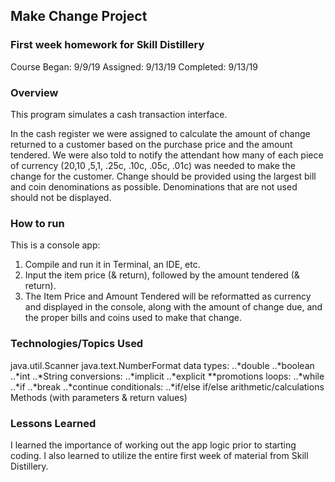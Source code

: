 ## Make Change Project

### First week homework for Skill Distillery
Course Began: 9/9/19
Assigned: 9/13/19
Completed: 9/13/19

### Overview
This program simulates a cash transaction interface.

In the cash register we were assigned to calculate the amount of change returned to a customer based on the purchase price and the amount tendered. We were also told to notify the attendant how many of each piece of currency ($20 ,$10 ,$5 ,$1, .25c, .10c, .05c, .01c) was needed to make the change for the customer. Change should be provided using the largest bill and coin denominations as possible. Denominations that are not used should not be displayed.

### How to run
This is a console app:
1. Compile and run it in Terminal, an IDE, etc.
2. Input the item price (& return), followed by the amount tendered (& return).
3. The Item Price and Amount Tendered will be reformatted as currency and displayed in the console, along with the amount of change due, and the proper bills and coins used to make that change.

### Technologies/Topics Used
java.util.Scanner
java.text.NumberFormat
data types:
  ..*double
  ..*boolean
  ..*int
  ..*String
conversions:
  ..*implicit
  ..*explicit
  **promotions
loops:
  ..*while
  ..*if
  ..*break
  ..*continue
conditionals:
  ..*if/else if/else
arithmetic/calculations
Methods (with parameters & return values)

### Lessons Learned
I learned the importance of working out the app logic prior to starting coding.
I also learned to utilize the entire first week of material from Skill Distillery.
